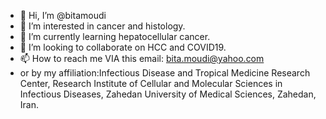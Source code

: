 - 👋 Hi, I’m @bitamoudi
- 👀 I’m interested in cancer and histology.
- 🌱 I’m currently learning hepatocellular cancer.
- 💞️ I’m looking to collaborate on HCC and COVID19.
- 📫 How to reach me VIA this email: bita.moudi@yahoo.com
- or by my affiliation:Infectious Disease and Tropical Medicine Research Center, Research Institute of Cellular and Molecular Sciences in Infectious Diseases, Zahedan University of Medical Sciences, Zahedan, Iran.

<!---
bitamoudi/bitamoudi is a ✨ special ✨ repository because its `README.md` (this file) appears on your GitHub profile.
You can click the Preview link to take a look at your changes.
--->
